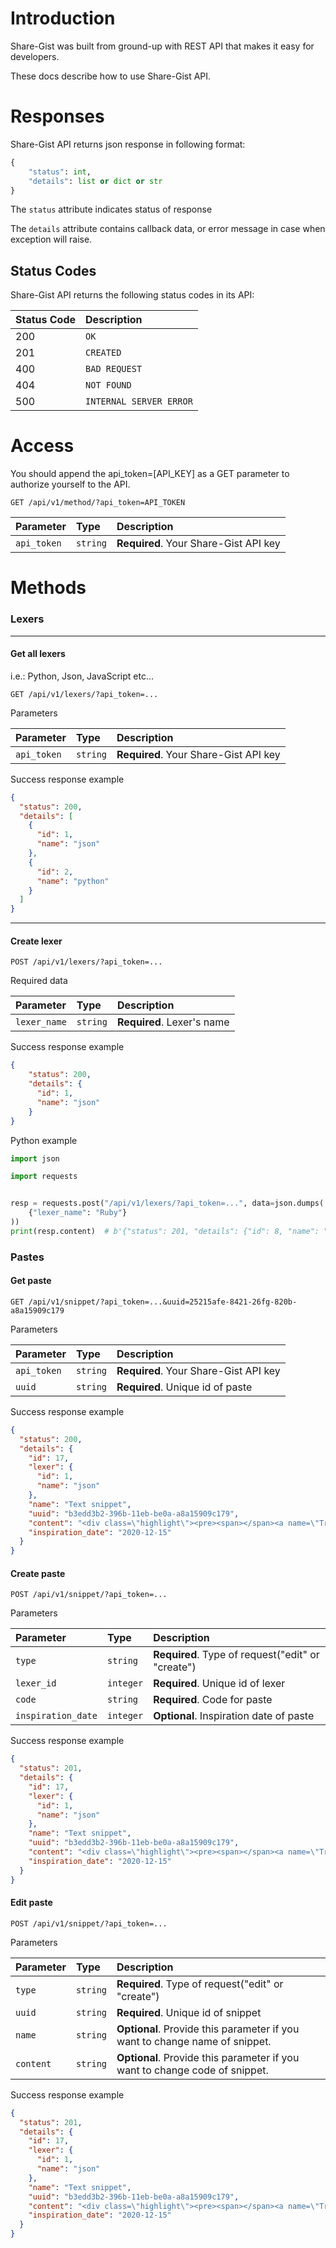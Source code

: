 # Introduction
Share-Gist was built from ground-up with REST API that makes it easy for developers.

These docs describe how to use Share-Gist API. 

# Responses
Share-Gist API returns json response in following format:
```python
{
    "status": int,
    "details": list or dict or str
}
```
The `status` attribute indicates status of response

The `details` attribute contains callback data, or error message in case when exception will raise.


## Status Codes

Share-Gist API returns the following status codes in its API:

| Status Code | Description |
| :--- | :--- |
| 200 | `OK` |
| 201 | `CREATED` |
| 400 | `BAD REQUEST` |
| 404 | `NOT FOUND` |
| 500 | `INTERNAL SERVER ERROR` |


# Access
You should append the api_token=[API_KEY] as a GET parameter to authorize yourself to the API. 

```http
GET /api/v1/method/?api_token=API_TOKEN
```
| Parameter | Type | Description |
| :--- | :--- | :--- |
| `api_token` | `string` | **Required**. Your Share-Gist API key |


# Methods
### Lexers
<hr>

#### Get all lexers 
i.e.: Python, Json, JavaScript etc...

```http
GET /api/v1/lexers/?api_token=...
```
Parameters

| Parameter | Type | Description |
| :--- | :--- | :--- |
| `api_token` | `string` | **Required**. Your Share-Gist API key |

Success response example

```json
{
  "status": 200,
  "details": [
    {
      "id": 1,
      "name": "json"
    },
    {
      "id": 2,
      "name": "python"
    }
  ]
}
```
<hr>

#### Create lexer
```http
POST /api/v1/lexers/?api_token=...
```

Required data

| Parameter | Type | Description |
| :--- | :--- | :--- |
| `lexer_name` | `string` | **Required**. Lexer's name |

Success response example

```json
{
    "status": 200,
    "details": {
      "id": 1,
      "name": "json"
    }
}
```

Python example
```python
import json

import requests


resp = requests.post("/api/v1/lexers/?api_token=...", data=json.dumps(
    {"lexer_name": "Ruby"}
))
print(resp.content)  # b'{"status": 201, "details": {"id": 8, "name": "Ruby"}}'
```

### Pastes
#### Get paste 

```http
GET /api/v1/snippet/?api_token=...&uuid=25215afe-8421-26fg-820b-a8a15909c179
```

Parameters

| Parameter | Type | Description |
| :--- | :--- | :--- |
| `api_token` | `string` | **Required**. Your Share-Gist API key |
| `uuid` | `string` | **Required**. Unique id of paste |


Success response example

```json
{
  "status": 200,
  "details": {
    "id": 17,
    "lexer": {
      "id": 1,
      "name": "json"
    },
    "name": "Text snippet",
    "uuid": "b3edd3b2-396b-11eb-be0a-a8a15909c179",
    "content": "<div class=\"highlight\"><pre><span></span><a name=\"True-1\"></a><span class=\"err\">print(&#39;HELLO,</span> <span class=\"err\">WORLD!&#39;)</span>\n</pre></div>\n",
    "inspiration_date": "2020-12-15"
  }
}
```

#### Create paste

```http
POST /api/v1/snippet/?api_token=...
```

Parameters

| Parameter | Type | Description |
| :--- | :--- | :--- |
| `type` | `string` | **Required**. Type of request("edit" or "create") |
| `lexer_id` | `integer` | **Required**. Unique id of lexer |
| `code` | `string` | **Required**. Code for paste |
| `inspiration_date` | `integer` | **Optional**. Inspiration date of paste |


Success response example

```json
{
  "status": 201,
  "details": {
    "id": 17,
    "lexer": {
      "id": 1,
      "name": "json"
    },
    "name": "Text snippet",
    "uuid": "b3edd3b2-396b-11eb-be0a-a8a15909c179",
    "content": "<div class=\"highlight\"><pre><span></span><a name=\"True-1\"></a><span class=\"err\">print(&#39;HELLO,</span> <span class=\"err\">WORLD!&#39;)</span>\n</pre></div>\n",
    "inspiration_date": "2020-12-15"
  }
}
```


#### Edit paste

```http
POST /api/v1/snippet/?api_token=...
```

Parameters

| Parameter | Type | Description |
| :--- | :--- | :--- |
| `type` | `string` | **Required**. Type of request("edit" or "create") |
| `uuid` | `string` | **Required**. Unique id of snippet |
| `name` | `string` | **Optional**. Provide this parameter if you want to change name of snippet. |
| `content` | `string` | **Optional**. Provide this parameter if you want to change code of snippet. |


Success response example

```json
{
  "status": 201,
  "details": {
    "id": 17,
    "lexer": {
      "id": 1,
      "name": "json"
    },
    "name": "Text snippet",
    "uuid": "b3edd3b2-396b-11eb-be0a-a8a15909c179",
    "content": "<div class=\"highlight\"><pre><span></span><a name=\"True-1\"></a><span class=\"err\">print(&#39;HELLO.</span> <span class=\"err\">WORLD!&#39;)</span>\n</pre></div>\n",
    "inspiration_date": "2020-12-15"
  }
}
```